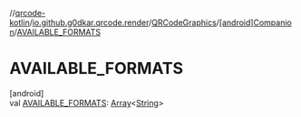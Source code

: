 //[qrcode-kotlin](../../../../index.md)/[io.github.g0dkar.qrcode.render](../../index.md)/[QRCodeGraphics](../index.md)/[[android]Companion](index.md)/[AVAILABLE_FORMATS](-a-v-a-i-l-a-b-l-e_-f-o-r-m-a-t-s.md)

# AVAILABLE_FORMATS

[android]\
val [AVAILABLE_FORMATS](-a-v-a-i-l-a-b-l-e_-f-o-r-m-a-t-s.md): [Array](https://kotlinlang.org/api/latest/jvm/stdlib/kotlin/-array/index.html)&lt;[String](https://kotlinlang.org/api/latest/jvm/stdlib/kotlin/-string/index.html)&gt;
